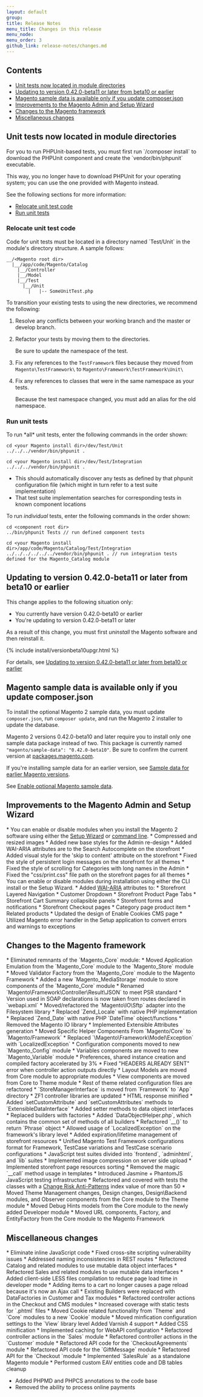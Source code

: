 ```yaml
---
layout: default
group: 
title: Release Notes
menu_title: Changes in this release
menu_node: 
menu_order: 3
github_link: release-notes/changes.md
---
```


<h2 id="changes-contents">Contents</h2>
<!-- This topic is referred to from Magento 2 code! Don't change the URL without informing engineering! -->
<!-- Referring file:CHANGELOG.md owned by core -->
<!-- Reference is to http://devdocs.magento.com/guides/v1.0/release-notes/changes.html#change-devrc-unit -->


*   <a href="#change-devrc-unit">Unit tests now located in module directories</a>
*   <a href="#change-devbeta-uninstall">Updating to version 0.42.0-beta11 or later from beta10 or earlier</a>
*   <a href="#change-devbeta-sampledata">Magento sample data is available only if you update composer.json</a>
*	<a href="#admin">Improvements to the Magento Admin and Setup Wizard</a>
*	<a href="#framework">Changes to the Magento framework</a>
*	<a href="#misc">Miscellaneous changes</a>

<h2 id="change-devrc-unit">Unit tests now located in module directories</h2>
For you to run PHPUnit-based tests, you must first run `<your Magento root dir>/composer install` to download the PHPUnit component and create the `vendor/bin/phpunit` executable. 

This way, you no longer have to download PHPUnit for your operating system; you can use the one provided with Magento instead.

See the following sections for more information:

*	<a href="#change-devrc-unit-move">Relocate unit test code</a>
*	<a href="#change-devrc-unit-run">Run unit tests</a>

<h3 id="change-devrc-unit-move">Relocate unit test code</h3>
Code for unit tests must be located in a directory named `Test/Unit` in the module's directory structure. A sample follows:

	__/<Magento root dir>
	  |__/app/code/Magento/Catalog
	    |__/Controller
	    |__/Model
	    |__/Test
	      |__/Unit
	        |   |-- SomeUnitTest.php

To transition your existing tests to using the new directories, we recommend the following:

1. Resolve any conflicts between your working branch and the master or develop branch.
2. Refactor your tests by moving them to the directories.  

	Be sure to update the namespace of the test.

3. Fix any references to the `TestFramework` files because they moved from `Magento\TestFramework\` to `Magento\Framework\TestFramework\Unit\`

4. Fix any references to classes that were in the same namespace as your tests.  

	Because the test namespace changed, you must add an alias for the old namespace.

<h3 id="change-devrc-unit-run">Run unit tests</h3>
To run *all* unit tests, enter the following commands in the order shown:

	cd <your Magento install dir>/dev/Test/Unit
	../../../vendor/bin/phpunit .

	cd <your Magento install dir>/dev/Test/Integration
	../../../vendor/bin/phpunit .


*	This should automatically discover any tests as defined by that phpunit configuration file (which might in turn refer to a test suite implementation)
*	That test suite implementation searches for corresponding tests in known component locations

To run *individual* tests, enter the following commands in the order shown:

	cd <component root dir>
	../bin/phpunit Tests // run defined component tests

	cd <your Magento install dir>/app/code/Magento/Catalog/Test/Integration
	../../../../../../vendor/bin/phpunit . // run integration tests defined for the Magento_Catalog module


<h2 id="change-devbeta-uninstall">Updating to version 0.42.0-beta11 or later from beta10 or earlier</h2>
This change applies to the following situation only:

*   You currently have version 0.42.0-beta10 or earlier
*   You're updating to version 0.42.0-beta11 or later

<div class="bs-callout bs-callout-info" id="info">
    <p>As a result of this change, you must first <em>uninstall</em> the Magento software and then reinstall it.</p>
</div>
{% include install/versionbeta10upgr.html %}

For details, see <a href="{{ site.gdeurl21 }}install-gde/install/install-cli-install.html#instgde-install-magento-updatebeta11">Updating to version 0.42.0-beta11 or later from beta10 or earlier</a>

<h2 id="change-devbeta-sampledata">Magento sample data is available only if you update composer.json</h2>

To install the optional Magento 2 sample data, you must update `composer.json`, run `composer update`, and run the Magento 2 installer to update the database.

<div class="bs-callout bs-callout-info" id="info">
<span class="glyphicon-class">
  <p>Magento 2 versions 0.42.0-beta10 and later require you to install only one sample data package instead of two. This package is currently named <code>"magento/sample-data": "0.42.0-beta10"</code>. Be sure to confirm the current version at <a href="http://packages.magento.com/#magento/sample-data" target="_blank">packages.magento.com</a>.</p>
<p>If you're installing sample data for an earlier version, see <a href="#installgde-install-sample-old">Sample data for earlier Magento versions</a>.</p></span>
</div>

See <a href="{{ site.gdeurl21 }}/install-gde/install/sample-data.html">Enable optional Magento sample data</a>.

<h2 id="admin">Improvements to the Magento Admin and Setup Wizard</h2>
*	You can enable or disable modules when you install the Magento 2 software using either the <a href="{{ site.gdeurl21 }}install-gde/install/install-web.html#instgde-install-magento-web-step4
">Setup Wizard</a> or <a href="{{ site.gdeurl21 }}install-gde/install/cli/install-cli-subcommands-enable.html">command line</a>.
*    Compressed and resized images
*    Added new base styles for the Admin re-design
*    Added WAI-ARIA attributes are to the Search Autocomplete on the storefront
*    Added visual style for the 'skip to content' attribute on the storefront 
*    Fixed the style of persistent login messages on the storefront for all themes 
*    Fixed the style of scrolling for Categories with long names in the Admin 
*    Fixed the "css/print.css" file path on the storefront pages for all themes 
    *	You can enable or disable modules during installation using either the CLI install or the Setup Wizard.
*	Added <a href="http://www.w3.org/WAI/intro/aria.php" target="_blank">WAI-ARIA</a> attributes to:
	*	Storefront Layered Navigation
	*	Customer Dropdown
	*	Storefront Product Page Tabs
	*	Storefront Cart Summary collapsible panels
	*	Storefront forms and notifications
	*	Storefront Checkout pages
	*	Category page product item 
	*	Related products
*    Updated the design of Enable Cookies CMS page
*	Utilized Magento error handler in the Setup application to convert errors and warnings to exceptions

<h2 id="framework">Changes to the Magento framework</h2>
*	Eliminated remnants of the `Magento_Core` module:
	*	Moved Application Emulation from the `Magento_Core` module to the `Magento_Store` module
	*	Moved Validator Factory from the `Magento_Core` module to the Magento Framework
	*	Added a new `Magento_MediaStorage` module to store components of the `Magento_Core` module
*	Renamed `Magento\Framework\Controller\Result\JSON` to meet PSR standard
*	Version used in SOAP declarations is now taken from routes declared in `webapi.xml`
*    Moved/refactored the `Magento\IO\Sftp` adapter into the Filesystem library
*	Replaced `Zend_Locale` with native PHP implementation
*	Replaced `Zend_Date` with native PHP `DateTime` object/functions
*    Removed the Magento IO library
*    Implemented Extensible Attributes generation
*    Moved Specific Helper Components From `Magento/Core` to `Magento/Framework`
*    Replaced `\Magento\Framework\Model\Exception` with `LocalizedException`
*    Configuration components moved to new `Magento_Config` module
*    Variables components are moved to new `Magento_Variable` module
*    Preferences, shared instance creation and compiled factory accelerated by 3%
*    Fixed "HEADERS ALREADY SENT" error when controller action outputs directly
*    Layout Models are moved from Core module to appropriate modules
*    View components are moved from Core to Theme module
*    Rest of theme related configuration files are refactored
*    `StoreManagerInterface` is moved from `Framework` to `App` directory
*    ZF1 controller libraries are updated
*    HTML response minified
*   Added `setCustomAttribute` and `setCustomAttributes` methods to `ExtensibleDataInterface`
*   Added setter methods to data object interfaces
*   Replaced builders with factories
*   Added `DataObjectHelper.php`, which contains the common set of methods of all builders
*   Refactored `__()` to return `Phrase` object
*   Allowed usage of `LocalizedException` on the framework's library level
*   Added expiration/lifetime management of storefront resources
*   Unified Magento Test Framework configurations format for Framework, TestCase variations and TestCase scenario configurations
*   JavaScript test suites divided into `frontend`, `adminhtml`, and `lib` suites 
*   Implemented image compression on server side upload
*   Implemented storefront page resources sorting 
*   Removed the magic `__call` method usage in templates
*   Introduced Jasmine + PhantomJS JavaScript testing infrastructure
*    Refactored and covered with tests the classes with a <a href="https://phpunit.de/manual/current/en/code-coverage-analysis.html" target="_blank">Change Risk Anti-Patterns</a> index value of more than 50
*    Moved Theme Management changes, Design changes, Design\Backend modules, and Observer components from the Core module to the Theme module
*    Moved Debug Hints models from the Core module to the newly added Developer module
*    Moved URL components, Factory, and EntityFactory from the Core module to the Magento Framework

<h2 id="misc">Miscellaneous changes</h2>
*	Eliminate inline JavaScript code 
*	Fixed cross-site scripting vulnerability issues
*	Addressed naming inconsistencies in REST routes
*	Refactored Catalog and related modules to use mutable data object interfaces
*	Refactored Sales and related modules to use mutable data interfaces
*    Added client-side LESS files compilation to reduce page load time in developer mode
*	Adding items to a cart no longer causes a page reload because it's now an Ajax call
*   Existing Builders were replaced with DataFactories in Customer and Tax modules
*   Refactored controller actions in the Checkout and CMS modules
*   Increased coverage with static tests for `.phtml` files
*   Moved Cookie related functionality from `Theme` and `Core` modules to a new `Cookie` module
*   Moved minfication configuration settings to the `View` library level
    Added Varnish 4 support 
*   Added CSS minification 
*    Implemented caching for WebAPI configuration 
*    Refactored controller actions in the `Sales` module 
*    Refactored controller actions in the `Customer` module 
*    Refactored API code for the `CheckoutAgreements` module 
*    Refactored API code for the `GiftMessage` module 
*    Refactored API for the `Checkout `module 
*    Implemented `SalesRule` as a standalone Magento module
*    Performed custom EAV entities code and DB tables cleanup

*    Added PHPMD and PHPCS annotations to the code base
*   Removed the ability to process online payments